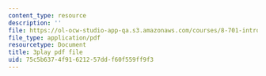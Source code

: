 ```yaml
---
content_type: resource
description: ''
file: https://ol-ocw-studio-app-qa.s3.amazonaws.com/courses/8-701-introduction-to-nuclear-and-particle-physics-fall-2020/75c5b6374f91621257ddf60f559ff9f3_wB5BYYEOPVA.pdf
file_type: application/pdf
resourcetype: Document
title: 3play pdf file
uid: 75c5b637-4f91-6212-57dd-f60f559ff9f3
---
```


